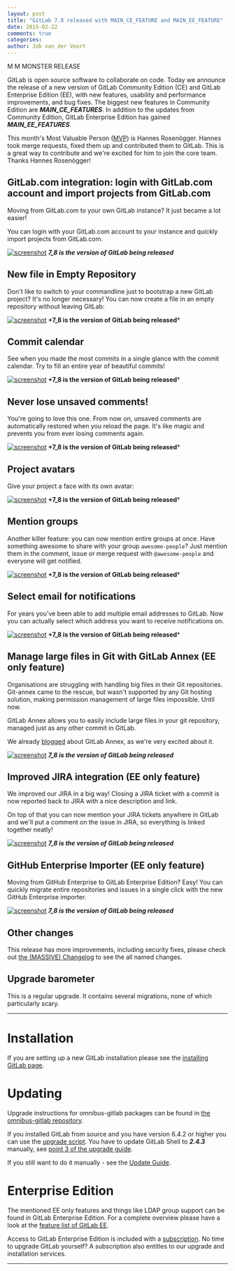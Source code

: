 ```yaml
---
layout: post
title: "GitLab 7.8 released with MAIN_CE_FEATURE and MAIN_EE_FEATURE"
date: 2015-02-22
comments: true
categories:
author: Job van der Voort
---
```


M M MONSTER RELEASE

GitLab is open source software to collaborate on code.
Today we announce the release of a new version of GitLab Community Edition (CE) and GitLab Enterprise Edition (EE), with new features, usability and performance improvements, and bug fixes.
The biggest new features in Community Edition are ***MAIN_CE_FEATURES***.
In addition to the updates from Community Edition, GitLab Enterprise Edition has gained ***MAIN_EE_FEATURES***.

This month's Most Valuable Person ([MVP](https://about.gitlab.com/mvp/)) is Hannes Rosenögger.
Hannes took merge requests, fixed them up and contributed them to GitLab.
This is a great way to contribute and we're excited for him to join the core team.
Thanks Hannes Rosenögger!

<!--more-->

## GitLab.com integration: login with GitLab.com account and import projects from GitLab.com

Moving from GitLab.com to your own GitLab instance? It just became a lot easier!

You can login with your GitLab.com account to your instance and quickly import projects from GitLab.com.

[![screenshot](/images/7_8/feature.png)](/images/7_8/feature.png) ***7_8 is the version of GitLab being released***


## New file in Empty Repository

Don't like to switch to your commandline just to bootstrap a new GitLab project?
It's no longer necessary! You can now create a file in an empty repository without leaving GitLab:

[![screenshot](/images/7_8/feature.png)](/images/7_8/feature.png) **+7_8 is the version of GitLab being released***

## Commit calendar

See when you made the most commits in a single glance with the commit calendar.
Try to fill an entire year of beautiful commits!

[![screenshot](/images/7_8/feature.png)](/images/7_8/feature.png) **+7_8 is the version of GitLab being released***

## Never lose unsaved comments!

You're going to love this one. From now on, unsaved comments are automatically restored when you reload the page.
It's like magic and prevents you from ever losing comments again.

[![screenshot](/images/7_8/feature.png)](/images/7_8/feature.png) **+7_8 is the version of GitLab being released***

## Project avatars

Give your project a face with its own avatar:

[![screenshot](/images/7_8/feature.png)](/images/7_8/feature.png) **+7_8 is the version of GitLab being released***

## Mention groups

Another killer feature: you can now mention entire groups at once.
Have something awesome to share with your group `awesome-people`? Just mention them in the comment,
issue or merge request with `@awesome-people` and everyone will get notified.

[![screenshot](/images/7_8/feature.png)](/images/7_8/feature.png) **+7_8 is the version of GitLab being released***

## Select email for notifications

For years you've been able to add multiple email addresses to GitLab.
Now you can actually select which address you want to receive notifications on.

[![screenshot](/images/7_8/feature.png)](/images/7_8/feature.png) **+7_8 is the version of GitLab being released***

## Manage large files in Git with GitLab Annex (EE only feature)

Organisations are struggling with handling big files in their Git repositories.
Git-annex came to the rescue, but wasn't supported by any Git hosting solution,
making permission management of large files impossible. Until now.

GitLab Annex allows you to easily include large files in your git
repository, managed just as any other commit in GitLab.

We already [blogged](https://about.gitlab.com/2015/02/17/gitlab-annex-solves-the-problem-of-versioning-large-binaries-with-git/)
about GitLab Annex, as we're very excited about it.

[![screenshot](/images/7_8/feature.png)](/images/7_8/feature.png) ***7_8 is the version of GitLab being released***

## Improved JIRA integration (EE only feature)

We improved our JIRA in a big way! Closing a JIRA ticket with a commit is now reported
back to JIRA with a nice description and link.

On top of that you can now mention your JIRA tickets anywhere in GitLab and
we'll put a comment on the issue in JIRA, so everything is linked together neatly!

[![screenshot](/images/7_8/feature.png)](/images/7_8/feature.png) ***7_8 is the version of GitLab being released***

## GitHub Enterprise Importer (EE only feature)

Moving from GitHub Enterprise to GitLab Enterprise Edition? Easy!
You can quickly migrate entire repositories and issues in a single click
with the new GitHub Enterprise importer.

[![screenshot](/images/7_8/feature.png)](/images/7_8/feature.png) ***7_8 is the version of GitLab being released***

## Other changes

This release has more improvements, including security fixes, please check out [the (MASSIVE) Changelog](https://gitlab.com/gitlab-org/gitlab-ce/blob/master/CHANGELOG) to see the all named changes.


## Upgrade barometer

This is a regular upgrade. It contains several migrations,
none of which particularly scary.

- - -

# Installation

If you are setting up a new GitLab installation please see the [installing GitLab page](https://www.gitlab.com/installation/).

# Updating

Upgrade instructions for omnibus-gitlab packages can be found in [the omnibus-gitlab repository](https://gitlab.com/gitlab-org/omnibus-gitlab/blob/master/doc/update.md).

If you installed GitLab from source and you have version 6.4.2 or higher you can use the [upgrade script](https://gitlab.com/gitlab-org/gitlab-ce/blob/master/doc/update/upgrader.md).
You have to update GitLab Shell to ***2.4.3*** manually, see [point 3 of the upgrade guide](https://gitlab.com/gitlab-org/gitlab-ce/blob/master/doc/update/7.7-to-7.8.md#3-update-gitlab-shell-and-its-config).

If you still want to do it manually - see the [Update Guide](https://gitlab.com/gitlab-org/gitlab-ce/blob/master/doc/update/7.7-to-7.8.md).

# Enterprise Edition

The mentioned EE only features and things like LDAP group support can be found in GitLab Enterprise Edition.
For a complete overview please have a look at the [feature list of GitLab EE](http://www.gitlab.com/gitlab-ee/).

Access to GitLab Enterprise Edition is included with a [subscription](http://www.gitlab.com/pricing/).
No time to upgrade GitLab yourself?
A subscription also entitles to our upgrade and installation services.

- - -
